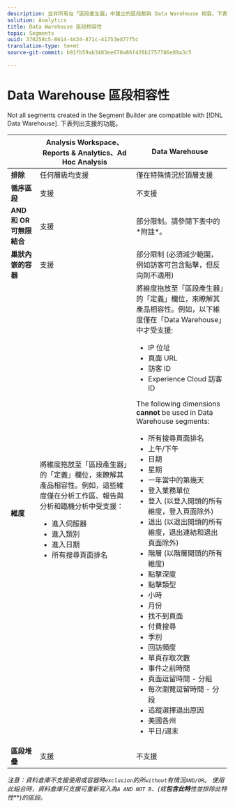 ```yaml
---
description: 並非所有在「區段產生器」中建立的區段都與 Data Warehouse 相容。下表列出支援的功能。
solution: Analytics
title: Data Warehouse 區段相容性
topic: Segments
uuid: 370258c5-8614-4434-871c-41753ed77f5c
translation-type: tm+mt
source-git-commit: b91fb59ab3483ee670a86f428b2757786e89a3c5

---
```



# Data Warehouse 區段相容性

Not all segments created in the Segment Builder are compatible with [!DNL Data Warehouse]. 下表列出支援的功能。

<table id="table_BBB1DAFDF85041598FA4AF869172CF7F"> 
 <thead> 
  <tr> 
   <th colname="col1" class="entry"> </th> 
   <th colname="col2" class="entry"> Analysis Workspace、Reports &amp; Analytics、Ad Hoc Analysis </th> 
   <th colname="col3" class="entry"> Data Warehouse </th> 
  </tr> 
 </thead>
 <tbody> 
  <tr> 
   <td colname="col1"> <b>排除</b> </td> 
   <td colname="col2"> 任何層級均支援 </td> 
   <td colname="col3"> 僅在特殊情況於頂層支援 </td> 
  </tr> 
  <tr> 
   <td colname="col1"> <b>循序區段</b> </td> 
   <td colname="col2"> 支援 </td> 
   <td colname="col3"> 不支援 </td> 
  </tr> 
  <tr> 
   <td colname="col1"> <b>AND 和 OR 可無限結合</b> </td> 
   <td colname="col2"> 支援 </td> 
   <td colname="col3"> 部分限制。請參閱下表中的*附註*。 </td> 
  </tr> 
  <tr> 
   <td colname="col1"> <b>巢狀內嵌的容器</b> </td> 
   <td colname="col2"> 支援 </td> 
   <td colname="col3"> 部分限制 (必須減少範圍，例如訪客可包含點擊，但反向則不適用) </td> 
  </tr> 
  <tr> 
   <td colname="col1"> <b>維度</b> </td> 
   <td colname="col2">將維度拖放至「區段產生器」的「<span class="uicontrol">定義</span>」欄位，來瞭解其產品相容性。例如，這些維度僅在分析工作區、報告與分析和臨機分析中受支援： 
    <ul id="ul_BD708CC3A16743F49F998D1046EC70A3"> 
     <li id="li_240DA619D50B4336ACD9117BF59AF10A">進入伺服器 </li> 
     <li id="li_222D4D4116674EF8A52945CCB9C78719">進入類別 </li> 
     <li id="li_5A43C846E2EA4EFCB892DE9E0607C68C">進入日期 </li> 
     <li id="li_8E9CABBE04FC4A7A9A5D2BDD34AD3C87">所有搜尋頁面排名 </li> 
    </ul> </td> 
   <td colname="col3"> 將維度拖放至「區段產生器」的「<span class="uicontrol">定義</span>」欄位，來瞭解其產品相容性。例如，以下維度僅在「Data Warehouse」中才受支援: 
    <ul id="ul_61A5B314CCCF497DB0385324E3309E22"> 
     <li id="li_1254089BDFAE4E0F8E51CB1511BBBF53">IP 位址 </li> 
     <li id="li_D8E040F77A8C46A084547F4FE685CB10">頁面 URL </li> 
     <li id="li_4C79AE900CF6458780C124143DC6FA5B">訪客 ID </li> 
     <li id="li_4EC10645DE9740609D8DDFD4F668FE67">Experience Cloud 訪客 ID </li> 
    </ul> <p>The following dimensions <b>cannot </b>be used in Data Warehouse segments: </p> 
    <ul id="ul_FE143F6D1ABF45DAA444E1B5691C7D4F"> 
     <li id="li_E77F3CC45BA04674B857FE5AB19D56F1">所有搜尋頁面排名 </li> 
     <li id="li_95E1549C13F14BA0B32686401EE78E31">上午/下午 </li> 
     <li id="li_6F1C8FC2E7674A0CA14B70B65784D896">日期 </li> 
     <li id="li_79D1A91D741D4CCC937D07906D71F964">星期 </li> 
     <li id="li_4008565353084611BD782B98D50C0611">一年當中的第幾天 </li> 
     <li id="li_F87D78F125874087BFF74FAAE2BA46F5">登入業務單位 </li> 
     <li id="li_53DA4E64C6714CFF90D164245D01C16A">登入 (以登入開頭的所有維度，登入頁面除外) </li> 
     <li id="li_7F26B0E54A4A48319F31D8FC499D1CF2">退出 (以退出開頭的所有維度，退出連結和退出頁面除外) </li> 
     <li id="li_1877D2D8A95B43F29CAA426BF2FE4996">階層 (以階層開頭的所有維度) </li> 
     <li id="li_DF0BCC63ED274ABEA1C5A28274936310">點擊深度 </li> 
     <li id="li_98BE56213E1A4FD28D4858D53C46D23E">點擊類型 </li> 
     <li id="li_52ECB31657DF4180BDB9C8D21CC74313">小時 </li> 
     <li id="li_93716207F2614822ACB84100B35D27BC">月份 </li> 
     <li id="li_FFC8E1F7092C4876A7E9F2365CC234B9">找不到頁面 </li> 
     <li id="li_7A070C8E0F664F5AB554555B17D0E4E6">付費搜尋 </li> 
     <li id="li_12228C18BF90463C8D8394FB810843D3">季別 </li> 
     <li id="li_1833B6E2011C4757A60CAA2C98B35AFA">回訪頻度 </li> 
     <li id="li_39154CD74A534D9AA09C701FE1E2C521">單頁存取次數 </li> 
     <li id="li_84BDE34DD577488881E8842D2DE72D3C">事件之前時間 </li> 
     <li id="li_552BE3414CC949B3B24BE99298945874">頁面逗留時間 - 分組 </li> 
     <li id="li_33D815E04CB3493C82BE33E958C2D7B9">每次瀏覽逗留時間 - 分段 </li> 
     <li id="li_76F2BB88B8CD456DB50D04F36BB7854B">追蹤選擇退出原因 </li> 
     <li id="li_07345E08D0584CEC99128A0542587019">美國各州 </li> 
     <li id="li_3D6BD9E927334B9BBC29E602D1103F7A">平日/週末 </li> 
    </ul> </td> 
  </tr> 
  <tr> 
   <td colname="col1"> <b>區段堆疊</b> </td> 
   <td colname="col2"> 支援 </td> 
   <td colname="col3"> 不支援 </td> 
  </tr> 
 </tbody> 
</table>

*注意：資料倉庫不支援使用或容器時`exclusion`的所`without`有情況`AND/OR`。 使用此組合時，資料倉庫只支援可重新寫入為`A AND NOT B`、(或&#x200B;**包含此特**性並排除此特性&#x200B;****)的區段。*

